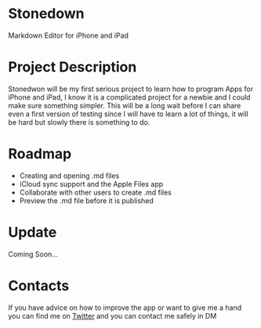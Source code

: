 # Stonedown
Markdown Editor for iPhone and iPad

# Project Description
Stonedwon will be my first serious project to learn how to program Apps for iPhone and iPad, I know it is a complicated project for a newbie and I could make sure something simpler. This will be a long wait before I can share even a first version of testing since I will have to learn a lot of things, it will be hard but slowly there is something to do.

# Roadmap
- Creating and opening .md files
- iCloud sync support and the Apple Files app
- Collaborate with other users to create .md files
- Preview the .md file before it is published

# Update
Coming Soon...

# Contacts
If you have advice on how to improve the app or want to give me a hand you can find me on [Twitter](https://www.twitter.com/iMichaelProMax) and you can contact me safely in DM
